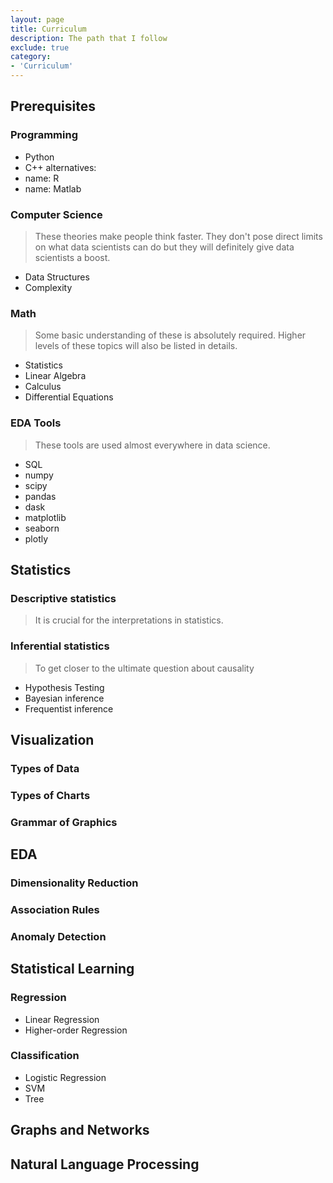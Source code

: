 ```yaml
---
layout: page
title: Curriculum
description: The path that I follow
exclude: true
category:
- 'Curriculum'
---
```



## Prerequisites

### Programming


- Python
- C++
alternatives:
- name: R
- name: Matlab


### Computer Science

> These theories make people think faster. They don't pose direct limits on what data scientists can do but they will definitely give data scientists a boost.

- Data Structures
- Complexity


### Math

> Some basic understanding of these is absolutely required. Higher levels of these topics will also be listed in details.

- Statistics
- Linear Algebra
- Calculus
- Differential Equations


### EDA Tools

> These tools are used almost everywhere in data science.

- SQL
- numpy
- scipy
- pandas
- dask
- matplotlib
- seaborn
- plotly

## Statistics


### Descriptive statistics

> It is crucial for the interpretations in statistics.

### Inferential statistics

> To get closer to the ultimate question about causality

- Hypothesis Testing
- Bayesian inference
- Frequentist inference

## Visualization

### Types of Data

### Types of Charts

### Grammar of Graphics

## EDA

### Dimensionality Reduction


### Association Rules

### Anomaly Detection


## Statistical Learning

### Regression

- Linear Regression
- Higher-order Regression


### Classification

- Logistic Regression
- SVM
- Tree



## Graphs and Networks

## Natural Language Processing